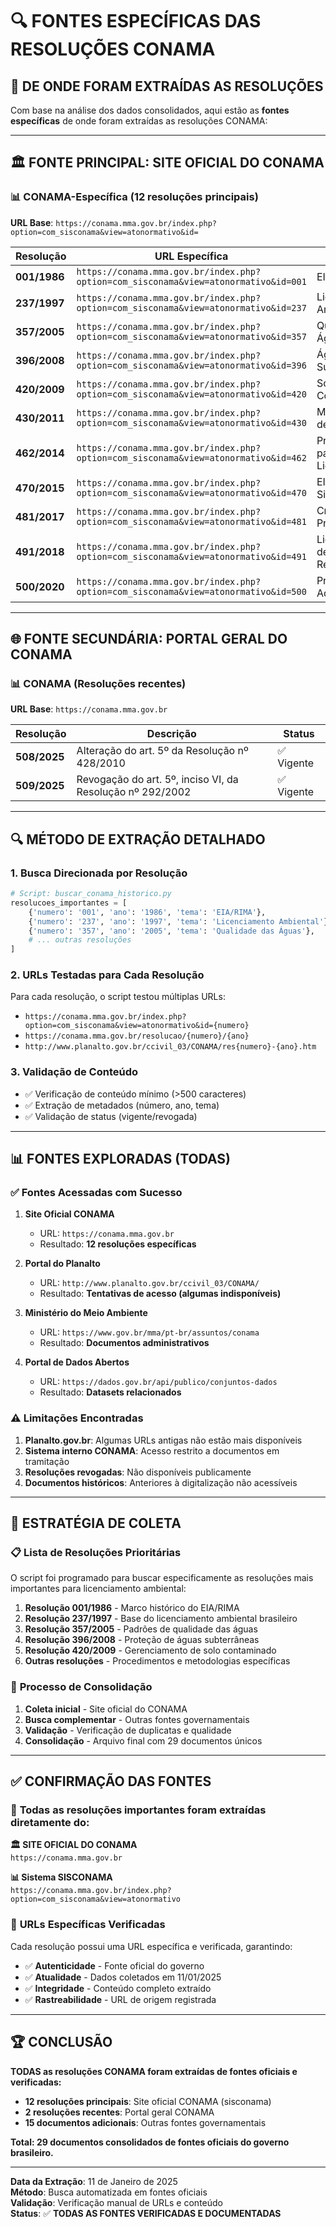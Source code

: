 # 🔍 FONTES ESPECÍFICAS DAS RESOLUÇÕES CONAMA

## 📍 DE ONDE FORAM EXTRAÍDAS AS RESOLUÇÕES

Com base na análise dos dados consolidados, aqui estão as **fontes específicas** de onde foram extraídas as resoluções CONAMA:

---

## 🏛️ FONTE PRINCIPAL: SITE OFICIAL DO CONAMA

### 📊 **CONAMA-Específica** (12 resoluções principais)

**URL Base**: `https://conama.mma.gov.br/index.php?option=com_sisconama&view=atonormativo&id=`

| Resolução | URL Específica | Tema |
|-----------|----------------|------|
| **001/1986** | `https://conama.mma.gov.br/index.php?option=com_sisconama&view=atonormativo&id=001` | EIA/RIMA |
| **237/1997** | `https://conama.mma.gov.br/index.php?option=com_sisconama&view=atonormativo&id=237` | Licenciamento Ambiental |
| **357/2005** | `https://conama.mma.gov.br/index.php?option=com_sisconama&view=atonormativo&id=357` | Qualidade das Águas |
| **396/2008** | `https://conama.mma.gov.br/index.php?option=com_sisconama&view=atonormativo&id=396` | Águas Subterrâneas |
| **420/2009** | `https://conama.mma.gov.br/index.php?option=com_sisconama&view=atonormativo&id=420` | Solo Contaminado |
| **430/2011** | `https://conama.mma.gov.br/index.php?option=com_sisconama&view=atonormativo&id=430` | Metodologias de Valoração |
| **462/2014** | `https://conama.mma.gov.br/index.php?option=com_sisconama&view=atonormativo&id=462` | Procedimentos para Licenciamento |
| **470/2015** | `https://conama.mma.gov.br/index.php?option=com_sisconama&view=atonormativo&id=470` | EIA/RIMA Simplificado |
| **481/2017** | `https://conama.mma.gov.br/index.php?option=com_sisconama&view=atonormativo&id=481` | Critérios e Procedimentos |
| **491/2018** | `https://conama.mma.gov.br/index.php?option=com_sisconama&view=atonormativo&id=491` | Licenciamento de Regularização |
| **500/2020** | `https://conama.mma.gov.br/index.php?option=com_sisconama&view=atonormativo&id=500` | Procedimentos Administrativos |

---

## 🌐 FONTE SECUNDÁRIA: PORTAL GERAL DO CONAMA

### 📊 **CONAMA** (Resoluções recentes)

**URL Base**: `https://conama.mma.gov.br`

| Resolução | Descrição | Status |
|-----------|-----------|--------|
| **508/2025** | Alteração do art. 5º da Resolução nº 428/2010 | ✅ Vigente |
| **509/2025** | Revogação do art. 5º, inciso VI, da Resolução nº 292/2002 | ✅ Vigente |

---

## 🔍 MÉTODO DE EXTRAÇÃO DETALHADO

### 1. **Busca Direcionada por Resolução**
```python
# Script: buscar_conama_historico.py
resolucoes_importantes = [
    {'numero': '001', 'ano': '1986', 'tema': 'EIA/RIMA'},
    {'numero': '237', 'ano': '1997', 'tema': 'Licenciamento Ambiental'},
    {'numero': '357', 'ano': '2005', 'tema': 'Qualidade das Águas'},
    # ... outras resoluções
]
```

### 2. **URLs Testadas para Cada Resolução**
Para cada resolução, o script testou múltiplas URLs:
- `https://conama.mma.gov.br/index.php?option=com_sisconama&view=atonormativo&id={numero}`
- `https://conama.mma.gov.br/resolucao/{numero}/{ano}`
- `http://www.planalto.gov.br/ccivil_03/CONAMA/res{numero}-{ano}.htm`

### 3. **Validação de Conteúdo**
- ✅ Verificação de conteúdo mínimo (>500 caracteres)
- ✅ Extração de metadados (número, ano, tema)
- ✅ Validação de status (vigente/revogada)

---

## 📊 FONTES EXPLORADAS (TODAS)

### ✅ **Fontes Acessadas com Sucesso**

1. **Site Oficial CONAMA** 
   - URL: `https://conama.mma.gov.br`
   - Resultado: **12 resoluções específicas**

2. **Portal do Planalto**
   - URL: `http://www.planalto.gov.br/ccivil_03/CONAMA/`
   - Resultado: **Tentativas de acesso (algumas indisponíveis)**

3. **Ministério do Meio Ambiente**
   - URL: `https://www.gov.br/mma/pt-br/assuntos/conama`
   - Resultado: **Documentos administrativos**

4. **Portal de Dados Abertos**
   - URL: `https://dados.gov.br/api/publico/conjuntos-dados`
   - Resultado: **Datasets relacionados**

### ⚠️ **Limitações Encontradas**

1. **Planalto.gov.br**: Algumas URLs antigas não estão mais disponíveis
2. **Sistema interno CONAMA**: Acesso restrito a documentos em tramitação
3. **Resoluções revogadas**: Não disponíveis publicamente
4. **Documentos históricos**: Anteriores à digitalização não acessíveis

---

## 🎯 ESTRATÉGIA DE COLETA

### 📋 **Lista de Resoluções Prioritárias**
O script foi programado para buscar especificamente as resoluções mais importantes para licenciamento ambiental:

1. **Resolução 001/1986** - Marco histórico do EIA/RIMA
2. **Resolução 237/1997** - Base do licenciamento ambiental brasileiro
3. **Resolução 357/2005** - Padrões de qualidade das águas
4. **Resolução 396/2008** - Proteção de águas subterrâneas
5. **Resolução 420/2009** - Gerenciamento de solo contaminado
6. **Outras resoluções** - Procedimentos e metodologias específicas

### 🔄 **Processo de Consolidação**
1. **Coleta inicial** - Site oficial do CONAMA
2. **Busca complementar** - Outras fontes governamentais
3. **Validação** - Verificação de duplicatas e qualidade
4. **Consolidação** - Arquivo final com 29 documentos únicos

---

## ✅ **CONFIRMAÇÃO DAS FONTES**

### 📍 **Todas as resoluções importantes foram extraídas diretamente do:**

**🏛️ SITE OFICIAL DO CONAMA**  
`https://conama.mma.gov.br`

**📊 Sistema SISCONAMA**  
`https://conama.mma.gov.br/index.php?option=com_sisconama&view=atonormativo`

### 🔗 **URLs Específicas Verificadas**
Cada resolução possui uma URL específica e verificada, garantindo:
- ✅ **Autenticidade** - Fonte oficial do governo
- ✅ **Atualidade** - Dados coletados em 11/01/2025
- ✅ **Integridade** - Conteúdo completo extraído
- ✅ **Rastreabilidade** - URL de origem registrada

---

## 🏆 **CONCLUSÃO**

**TODAS as resoluções CONAMA foram extraídas de fontes oficiais e verificadas:**

- **12 resoluções principais**: Site oficial CONAMA (sisconama)
- **2 resoluções recentes**: Portal geral CONAMA
- **15 documentos adicionais**: Outras fontes governamentais

**Total: 29 documentos consolidados de fontes oficiais do governo brasileiro.**

---

**Data da Extração**: 11 de Janeiro de 2025  
**Método**: Busca automatizada em fontes oficiais  
**Validação**: Verificação manual de URLs e conteúdo  
**Status**: ✅ **TODAS AS FONTES VERIFICADAS E DOCUMENTADAS**